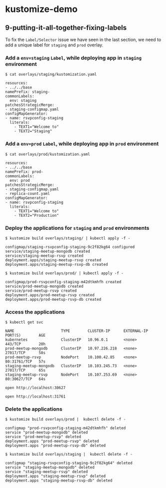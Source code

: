 # kustomize-demo

## 9-putting-it-all-together-fixing-labels

To fix the `Label/Selector` issue we have seen in the last section, we need to add a unique label for `staging` and `prod` overlay. 

### Add a `env=staging` `Label`, while deploying app in `staging` environment
```
$ cat overlays/staging/kustomization.yaml
```
```
resources:
- ../../base
namePrefix: staging-
commonLabels:
  env: staging
patchesStrategicMerge:
- staging-configmap.yaml
configMapGenerator:
- name: rsvpconfig-staging
  literals:
    - TEXT1="Welcome to"
    - TEXT2="Staging"
```

### Add a `env=prod` `Label`, while deploying app in `prod` environment
```
$ cat overlays/prod/kustomization.yaml
```
```
resources:
- ../../base
namePrefix: prod-
commonLabels:
  env: prod
patchesStrategicMerge:
- staging-configmap.yaml
- replica-count.yaml
configMapGenerator:
- name: rsvpconfig-staging
  literals:
    - TEXT1="Welcome to"
    - TEXT2="Production"
```

### Deploy the applications for `staging` and `prod` environments
```
$ kustomize build overlays/staging/ | kubectl apply -f -
```
```
configmap/staging-rsvpconfig-staging-9c2f82kg64 configured
service/staging-meetup-mongodb created
service/staging-meetup-rsvp created
deployment.apps/staging-meetup-rsvp created
deployment.apps/staging-meetup-rsvp-db created
```
```
$ kustomize build overlays/prod/ | kubectl apply -f -
```
```
configmap/prod-rsvpconfig-staging-m42dtkmhfh created
service/prod-meetup-mongodb created
service/prod-meetup-rsvp created
deployment.apps/prod-meetup-rsvp created
deployment.apps/prod-meetup-rsvp-db created
```

### Access the applications
```
$ kubectl get svc
```
```
NAME                     TYPE        CLUSTER-IP      EXTERNAL-IP   PORT(S)        AGE
kubernetes               ClusterIP   10.96.0.1       <none>        443/TCP        20h
prod-meetup-mongodb      ClusterIP   10.97.226.218   <none>        27017/TCP      58s
prod-meetup-rsvp         NodePort    10.100.42.85    <none>        80:31761/TCP   57s
staging-meetup-mongodb   ClusterIP   10.103.245.73   <none>        27017/TCP      65s
staging-meetup-rsvp      NodePort    10.107.253.69   <none>        80:30627/TCP   64s
```

```
open http://localhost:30627
```

```
open http://localhost:31761
```

### Delete the applications
```
$ kustomize build overlays/prod |  kubectl delete -f -
```
```
configmap "prod-rsvpconfig-staging-m42dtkmhfh" deleted
service "prod-meetup-mongodb" deleted
service "prod-meetup-rsvp" deleted
deployment.apps "prod-meetup-rsvp" deleted
deployment.apps "prod-meetup-rsvp-db" deleted
```
```
$ kustomize build overlays/staging |  kubectl delete -f -
```
```
configmap "staging-rsvpconfig-staging-9c2f82kg64" deleted
service "staging-meetup-mongodb" deleted
service "staging-meetup-rsvp" deleted
deployment.apps "staging-meetup-rsvp" deleted
deployment.apps "staging-meetup-rsvp-db" deleted
```
